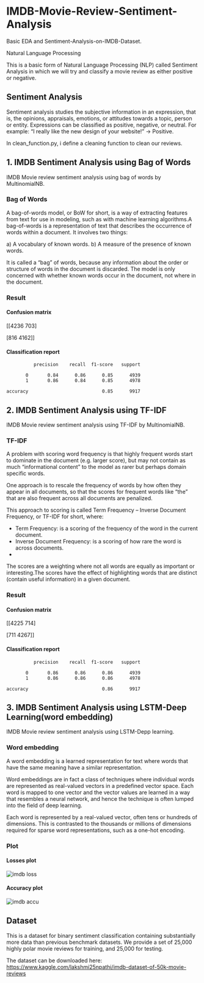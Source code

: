 # IMDB-Movie-Review-Sentiment-Analysis
Basic EDA and Sentiment-Analysis-on-IMDB-Dataset.

Natural Language Processing

This is a basic form of Natural Language Processing (NLP) called Sentiment Analysis in which we will try and classify a movie review as either positive or negative.

## Sentiment Analysis

Sentiment analysis studies the subjective information in an expression, that is, the opinions, appraisals, emotions, or attitudes towards a topic, person or entity. Expressions can be classified as positive, negative, or neutral. For example: “I really like the new design of your website!” → Positive.

In clean_function.py, i define a cleaning function to clean our reviews.

## 1. IMDB Sentiment Analysis using Bag of Words
IMDB Movie review sentiment analysis using bag of words by MultinomialNB.

### Bag of Words

A bag-of-words model, or BoW for short, is a way of extracting features from text for use in modeling, such as with machine learning algorithms.A bag-of-words is a representation of text that describes the occurrence of words within a document. It involves two things:

a) A vocabulary of known words.
b) A measure of the presence of known words.

It is called a “bag” of words, because any information about the order or structure of words in the document is discarded. The model is only concerned with whether known words occur in the document, not where in the document.

### Result 
#### Confusion matrix
[[4236    703]

 [816    4162]]
 
#### Classification report 
              precision    recall  f1-score   support

           0       0.84      0.86      0.85      4939
           1       0.86      0.84      0.85      4978

    accuracy                           0.85      9917
 

## 2. IMDB Sentiment Analysis using TF-IDF
IMDB Movie review sentiment analysis using TF-IDF by MultinomialNB.

### TF-IDF
A problem with scoring word frequency is that highly frequent words start to dominate in the document (e.g. larger score), but may not contain as much “informational content” to the model as rarer but perhaps domain specific words.

One approach is to rescale the frequency of words by how often they appear in all documents, so that the scores for frequent words like “the” that are also frequent across all documents are penalized.

This approach to scoring is called Term Frequency – Inverse Document Frequency, or TF-IDF for short, where:

* Term Frequency: is a scoring of the frequency of the word in the current document.
* Inverse Document Frequency: is a scoring of how rare the word is across documents.
* 
The scores are a weighting where not all words are equally as important or interesting.The scores have the effect of highlighting words that are distinct (contain useful information) in a given document.

### Result
#### Confusion matrix
[[4225    714]

 [711    4267]]

#### Classification report 
              precision    recall  f1-score   support

           0       0.86      0.86      0.86      4939
           1       0.86      0.86      0.86      4978

    accuracy                           0.86      9917


## 3. IMDB Sentiment Analysis using LSTM-Deep Learning(word embedding)
IMDB Movie review sentiment analysis using LSTM-Depp learning.

### Word embedding
A word embedding is a learned representation for text where words that have the same meaning have a similar representation.

Word embeddings are in fact a class of techniques where individual words are represented as real-valued vectors in a predefined vector space. Each word is mapped to one vector and the vector values are learned in a way that resembles a neural network, and hence the technique is often lumped into the field of deep learning.

Each word is represented by a real-valued vector, often tens or hundreds of dimensions. This is contrasted to the thousands or millions of dimensions required for sparse word representations, such as a one-hot encoding.

### Plot
#### Losses plot
![imdb loss](https://user-images.githubusercontent.com/88196035/134050897-c9b29f4f-1c94-4606-814b-cdc0ebc6b4de.png)

#### Accuracy plot
![imdb accu](https://user-images.githubusercontent.com/88196035/134050907-d4654746-8fee-4dad-9d77-6139e9024eb2.png)


## Dataset

This is a dataset for binary sentiment classification containing substantially more data than previous benchmark datasets. We provide a set of 25,000 highly polar movie reviews for training, and 25,000 for testing.

The dataset can be downloaded here: https://www.kaggle.com/lakshmi25npathi/imdb-dataset-of-50k-movie-reviews
